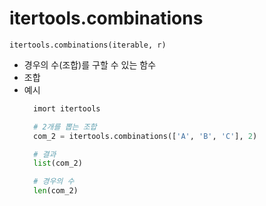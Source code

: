 # itertools.combinations
`itertools.combinations(iterable, r)`
- 경우의 수(조합)를 구할 수 있는 함수 
- 조합
- 예시
  ```python
    imort itertools

    # 2개를 뽑는 조합
    com_2 = itertools.combinations(['A', 'B', 'C'], 2) 

    # 결과
    list(com_2)

    # 경우의 수
    len(com_2)
  ``` 